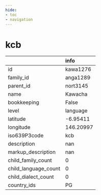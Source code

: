 ```yaml
---
hide:
- toc
- navigation
---
```

# kcb
|                      | info      |
|:---------------------|:----------|
| id                   | kawa1276  |
| family_id            | anga1289  |
| parent_id            | nort3145  |
| name                 | Kawacha   |
| bookkeeping          | False     |
| level                | language  |
| latitude             | -6.95411  |
| longitude            | 146.20997 |
| iso639P3code         | kcb       |
| description          | nan       |
| markup_description   | nan       |
| child_family_count   | 0         |
| child_language_count | 0         |
| child_dialect_count  | 0         |
| country_ids          | PG        |
